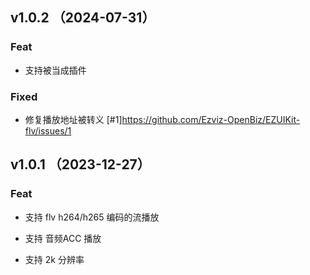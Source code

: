 ## v1.0.2 （2024-07-31）

### Feat

- 支持被当成插件

### Fixed

- 修复播放地址被转义 [#1]https://github.com/Ezviz-OpenBiz/EZUIKit-flv/issues/1


## v1.0.1 （2023-12-27）

### Feat

- 支持 flv h264/h265 编码的流播放

- 支持 音频ACC 播放

- 支持 2k 分辨率
